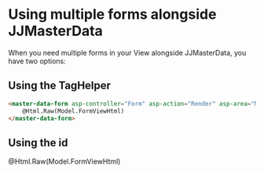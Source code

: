 ﻿# Using multiple forms alongside JJMasterData

When you need multiple forms in your View alongside JJMasterData, you have two options:

## Using the TagHelper

```html
<master-data-form asp-controller="Form" asp-action="Render" asp-area="MasterData">
    @Html.Raw(Model.FormViewHtml)
</master-data-form>
```

## Using the id
<form action="/MyAction" id="masterdata-form">
 @Html.Raw(Model.FormViewHtml)
</form>